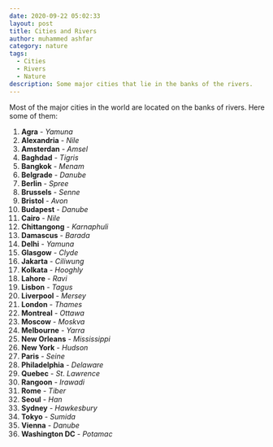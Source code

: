```yaml
---
date: 2020-09-22 05:02:33
layout: post
title: Cities and Rivers
author: muhammed ashfar
category: nature
tags:
  - Cities
  - Rivers
  - Nature
description: Some major cities that lie in the banks of the rivers.
---
```

Most of the major cities in the world are located on the banks of rivers. Here some of them:

1. **Agra** - *Yamuna*
2. **Alexandria** - *Nile*
3. **Amsterdan** - *Amsel*
4. **Baghdad** - *Tigris*
5. **Bangkok** - *Menam*
6. **Belgrade** - *Danube*
7. **Berlin** - *Spree*
8. **Brussels** - *Senne*
9. **Bristol** - *Avon*
10. **Budapest** - *Danube*
11. **Cairo** - *Nile*
12. **Chittangong** - *Karnaphuli*
13. **Damascus** - *Barada*
14. **Delhi** - *Yamuna*
15. **Glasgow** - *Clyde*
16. **Jakarta** - *Ciliwung*
17. **Kolkata** - *Hooghly*
18. **Lahore** - *Ravi*
19. **Lisbon** - *Tagus*
20. **Liverpool** - *Mersey*
21. **London** - *Thames*
22. **Montreal** - *Ottawa*
23. **Moscow** - *Moskva*
24. **Melbourne** - *Yarra*
25. **New Orleans** - *Mississippi*
26. **New York** - *Hudson*
27. **Paris** - *Seine*
28. **Philadelphia** - *Delaware*
29. **Quebec** - *St*. *Lawrence*
30. **Rangoon** - *Irawadi*
31. **Rome** - *Tiber*
32. **Seoul** - *Han*
33. **Sydney** - *Hawkesbury*
34. **Tokyo** - *Sumida*
35. **Vienna** - *Danube*
36. **Washington DC** - *Potamac*